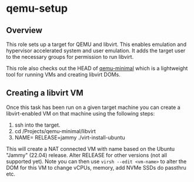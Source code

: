 # qemu-setup

## Overview

This role sets up a target for QEMU and libvirt. This enables
emulation and hypervisor accelerated system and user emulation. It
adds the target user to the necessary groups for permission to run
libvirt.

This role also checks out the HEAD of [qemu-minimal][ref-qm] which is
a lightweight tool for running VMs and creating libvirt DOMs.

## Creating a libvirt VM

Once this task has been run on a given target machine you can create a
libvirt-enabled VM on that machine using the following steps:

1. ssh into the target.
2. cd <user>/Projects/qemu-minimal/libvirt
3. NAME=<vm-name> RELEASE=jammy ./virt-install-ubuntu

This will create a NAT connected VM with name <vm-name> based on the
Ubuntu "Jammy" (22.04) release. Alter RELEASE for other versions (not
all supported yet). Note you can then use ```virsh --edit <vm-name>```
to alter the DOM for this VM to change vCPUs, memory, add NVMe SSDs do
passthru etc.

[ref-qm]: https://github.com/sbates130272/qemu-minimal